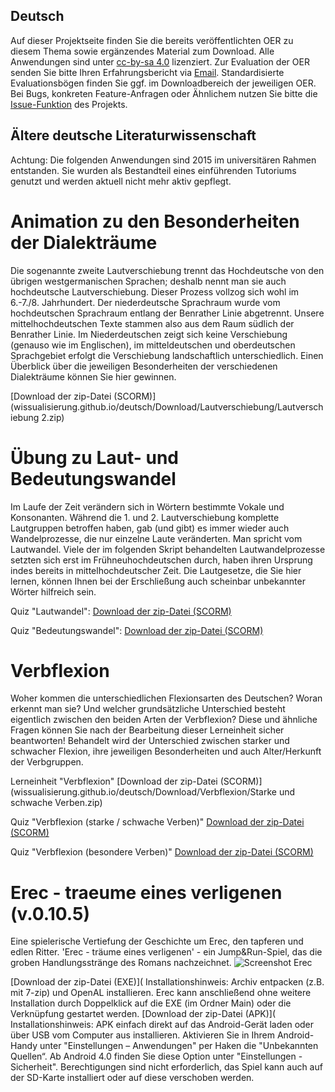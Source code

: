 ## Deutsch

Auf dieser Projektseite finden Sie die bereits veröffentlichten OER zu diesem Thema sowie ergänzendes Material zum Download. Alle Anwendungen sind unter [cc-by-sa 4.0](https://creativecommons.org/licenses/by-sa/4.0/) lizenziert. Zur Evaluation der OER senden Sie bitte Ihren Erfahrungsbericht via [Email](mailto:sebastian.wolf.oer@outlook.de). Standardisierte Evaluationsbögen finden Sie ggf. im Downloadbereich der jeweiligen OER. Bei Bugs, konkreten Feature-Anfragen oder Ähnlichem nutzen Sie bitte die [Issue-Funktion](https://github.com/wissualisierung/sprechkunst/issues) des Projekts. 


## Ältere deutsche Literaturwissenschaft
Achtung: Die folgenden Anwendungen sind 2015 im universitären Rahmen entstanden. Sie wurden als Bestandteil eines einführenden Tutoriums genutzt und werden aktuell nicht mehr aktiv gepflegt. 

# Animation zu den Besonderheiten der Dialekträume
Die sogenannte zweite Lautverschiebung trennt das Hochdeutsche von den übrigen westgermanischen Sprachen; deshalb nennt man sie auch hochdeutsche Lautverschiebung. Dieser Prozess vollzog sich wohl im 6.-7./8. Jahrhundert. Der niederdeutsche Sprachraum wurde vom hochdeutschen Sprachraum entlang der Benrather Linie abgetrennt. Unsere mittelhochdeutschen Texte stammen also aus dem Raum südlich der Benrather Linie. Im Niederdeutschen zeigt sich keine Verschiebung (genauso wie im Englischen), im mitteldeutschen und oberdeutschen Sprachgebiet erfolgt die Verschiebung landschaftlich unterschiedlich.
Einen Überblick über die jeweiligen Besonderheiten der verschiedenen Dialekträume können Sie hier gewinnen.

[Download der zip-Datei (SCORM)](wissualisierung.github.io/deutsch/Download/Lautverschiebung/Lautverschiebung 2.zip)

# Übung zu Laut- und Bedeutungswandel
Im Laufe der Zeit verändern sich in Wörtern bestimmte Vokale und Konsonanten. Während die 1. und 2. Lautverschiebung komplette Lautgruppen betroffen haben, gab (und gibt) es immer wieder auch Wandelprozesse, die nur einzelne Laute veränderten. Man spricht vom Lautwandel. Viele der im folgenden Skript behandelten Lautwandelprozesse setzten sich erst im Frühneuhochdeutschen durch, haben ihren Ursprung indes bereits in mittelhochdeutscher Zeit. Die Lautgesetze, die Sie hier lernen, können Ihnen bei der Erschließung auch scheinbar unbekannter Wörter hilfreich sein. 

Quiz "Lautwandel":
[Download der zip-Datei (SCORM)](wissualisierung.github.io/deutsch/Download/Lautwandel/Lautwandel.zip)

Quiz "Bedeutungswandel":
[Download der zip-Datei (SCORM)](wissualisierung.github.io/deutsch/Download/Lautwandel/Bedeutungswandel.zip)

# Verbflexion
Woher kommen die unterschiedlichen Flexionsarten des Deutschen? Woran erkennt man sie? Und welcher grundsätzliche Unterschied besteht eigentlich zwischen den beiden Arten der Verbflexion?
Diese und ähnliche Fragen können Sie nach der Bearbeitung dieser Lerneinheit sicher beantworten! Behandelt wird der Unterschied zwischen starker und schwacher Flexion, ihre jeweiligen Besonderheiten und auch Alter/Herkunft der Verbgruppen. 

Lerneinheit "Verbflexion"
[Download der zip-Datei (SCORM)](wissualisierung.github.io/deutsch/Download/Verbflexion/Starke und schwache Verben.zip)

Quiz "Verbflexion (starke / schwache Verben)"
[Download der zip-Datei (SCORM)](wissualisierung.github.io/deutsch/Download/Verbflexion/Verbtester.zip)

Quiz "Verbflexion (besondere Verben)"
[Download der zip-Datei (SCORM)](wissualisierung.github.io/deutsch/Download/Verbflexion/_Verbtester-besondere_Verben.zip)

# Erec - traeume eines verligenen (v.0.10.5)
Eine spielerische Vertiefung der Geschichte um Erec, den tapferen und edlen Ritter. 'Erec - träume eines verligenen' - ein Jump&Run-Spiel, das die groben Handlungsstränge des Romans nachzeichnet. 
![Screenshot Erec](wissualisierung.github.io/deutsch/Download/Erec/Screenshot.png)

[Download der zip-Datei (EXE)](
Installationshinweis: Archiv entpacken (z.B. mit 7-zip) und OpenAL installieren. Erec kann anschließend ohne weitere Installation durch Doppelklick auf die EXE (im Ordner Main) oder die Verknüpfung gestartet werden. 
[Download der zip-Datei (APK)](
Installationshinweis: APK einfach direkt auf das Android-Gerät laden oder über USB vom Computer aus installieren. Aktivieren Sie in Ihrem Android-Handy unter "Einstellungen – Anwendungen" per Haken die "Unbekannten Quellen“. Ab Android 4.0 finden Sie diese Option unter "Einstellungen - Sicherheit". Berechtigungen sind nicht erforderlich, das Spiel kann auch auf der SD-Karte installiert oder auf diese verschoben werden.
